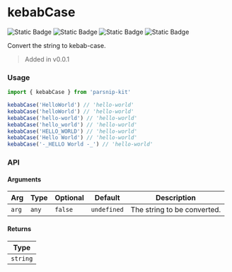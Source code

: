 # kebabCase
![Static Badge](https://img.shields.io/badge/Statement%20Coverage-100.00%-brightgreen) ![Static Badge](https://img.shields.io/badge/Branch%20Coverage-100.00%-brightgreen) ![Static Badge](https://img.shields.io/badge/Function%20Coverage-100.00%-brightgreen) ![Static Badge](https://img.shields.io/badge/Line%20Coverage-100.00%-brightgreen)
      
Convert the string to kebab-case.

> Added in v0.0.1



### Usage

```ts
import { kebabCase } from 'parsnip-kit'

kebabCase('HelloWorld') // 'hello-world'
kebabCase('helloWorld') // 'hello-world'
kebabCase('hello-world') // 'hello-world'
kebabCase('hello_world') // 'hello-world'
kebabCase('HELLO_WORLD') // 'hello-world'
kebabCase('Hello World') // 'hello-world'
kebabCase('-_HELLO World -_') // 'hello-world'
```


### API

#### Arguments

| Arg | Type | Optional | Default | Description |
| --- | --- | --- | --- | --- |
| `arg` | `any` | `false` | `undefined` | The string to be converted. |

#### Returns

| Type |
| ---  |
| `string`  |
